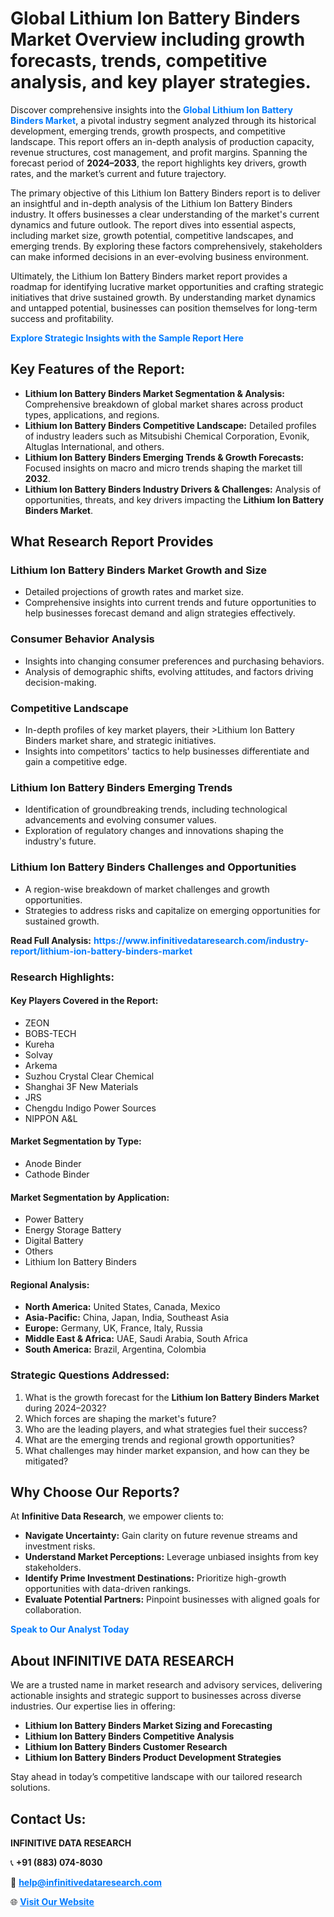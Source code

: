 <h1>Global Lithium Ion Battery Binders Market Overview including growth forecasts, trends, competitive analysis, and key player strategies.</h1>
<p>
Discover comprehensive insights into the 
<a href="https://www.infinitivedataresearch.com/industry-report/lithium-ion-battery-binders-market" rel="dofollow" style="color: #007BFF; text-decoration: none;"><strong>Global Lithium Ion Battery Binders Market</strong></a>, a pivotal industry segment analyzed through its historical development, emerging trends, growth prospects, and competitive landscape. This report offers an in-depth analysis of production capacity, revenue structures, cost management, and profit margins. Spanning the forecast period of <strong>2024–2033</strong>, the report highlights key drivers, growth rates, and the market’s current and future trajectory.
</p>
<p>
The primary objective of this Lithium Ion Battery Binders report is to deliver an insightful and in-depth analysis of the Lithium Ion Battery Binders industry. It offers businesses a clear understanding of the market's current dynamics and future outlook. The report dives into essential aspects, including market size, growth potential, competitive landscapes, and emerging trends. By exploring these factors comprehensively, stakeholders can make informed decisions in an ever-evolving business environment.
</p>
<p>
Ultimately, the Lithium Ion Battery Binders market report provides a roadmap for identifying lucrative market opportunities and crafting strategic initiatives that drive sustained growth. By understanding market dynamics and untapped potential, businesses can position themselves for long-term success and profitability.
</p>
<p>
<a href="https://www.infinitivedataresearch.com/request-sample/reportId=102654" style="color: #007BFF; text-decoration: none;"><strong>Explore Strategic Insights with the Sample Report Here</strong></a>
</p>

<h2>Key Features of the Report:</h2>
<ul>
<li><strong>Lithium Ion Battery Binders Market Segmentation & Analysis:</strong> Comprehensive breakdown of global market shares across product types, applications, and regions.</li>
<li><strong>Lithium Ion Battery Binders Competitive Landscape:</strong> Detailed profiles of industry leaders such as Mitsubishi Chemical Corporation, Evonik, Altuglas International, and others.</li>
<li><strong>Lithium Ion Battery Binders Emerging Trends & Growth Forecasts:</strong> Focused insights on macro and micro trends shaping the market till <strong>2032</strong>.</li>
<li><strong>Lithium Ion Battery Binders Industry Drivers & Challenges:</strong> Analysis of opportunities, threats, and key drivers impacting the <strong>Lithium Ion Battery Binders Market</strong>.</li>
</ul>

<h2>What Research Report Provides</h2>
<h3>Lithium Ion Battery Binders Market Growth and Size</h3>
<ul>
<li>Detailed projections of growth rates and market size.</li>
<li>Comprehensive insights into current trends and future opportunities to help businesses forecast demand and align strategies effectively.</li>
</ul>

<h3>Consumer Behavior Analysis</h3>
<ul>
<li>Insights into changing consumer preferences and purchasing behaviors.</li>
<li>Analysis of demographic shifts, evolving attitudes, and factors driving decision-making.</li>
</ul>

<h3>Competitive Landscape</h3>
<ul>
<li>In-depth profiles of key market players, their >Lithium Ion Battery Binders market share, and strategic initiatives.</li>
<li>Insights into competitors' tactics to help businesses differentiate and gain a competitive edge.</li>
</ul>

<h3>Lithium Ion Battery Binders Emerging Trends</h3>
<ul>
<li>Identification of groundbreaking trends, including technological advancements and evolving consumer values.</li>
<li>Exploration of regulatory changes and innovations shaping the industry's future.</li>
</ul>

<h3>Lithium Ion Battery Binders Challenges and Opportunities</h3>
<ul>
<li>A region-wise breakdown of market challenges and growth opportunities.</li>
<li>Strategies to address risks and capitalize on emerging opportunities for sustained growth.</li>
</ul>
<p><strong>Read Full Analysis:</strong> <a href="https://www.infinitivedataresearch.com/industry-report/lithium-ion-battery-binders-market" rel="dofollow" style="color: #007BFF; text-decoration: none;"><strong>https://www.infinitivedataresearch.com/industry-report/lithium-ion-battery-binders-market</strong></a></p>
<h3>Research Highlights:</h3>
<h4>Key Players Covered in the Report:</h4>
<ul><li>ZEON</li><li>BOBS-TECH</li><li>Kureha</li><li>Solvay</li><li>Arkema</li><li>Suzhou Crystal Clear Chemical</li><li>Shanghai 3F New Materials</li><li>JRS</li><li>Chengdu Indigo Power Sources</li><li>NIPPON A&amp;L</li></ul>
<h4>Market Segmentation by Type:</h4>
<ul><li>Anode Binder</li><li>Cathode Binder</li></ul>
<h4>Market Segmentation by Application:</h4>
<ul><li>Power Battery</li><li>Energy Storage Battery</li><li>Digital Battery</li><li>Others</li><li>Lithium Ion Battery Binders</li></ul>

<h4>Regional Analysis:</h4>
<ul>
<li><strong>North America:</strong> United States, Canada, Mexico</li>
<li><strong>Asia-Pacific:</strong> China, Japan, India, Southeast Asia</li>
<li><strong>Europe:</strong> Germany, UK, France, Italy, Russia</li>
<li><strong>Middle East & Africa:</strong> UAE, Saudi Arabia, South Africa</li>
<li><strong>South America:</strong> Brazil, Argentina, Colombia</li>
</ul>

<h3>Strategic Questions Addressed:</h3>
<ol>
<li>What is the growth forecast for the <strong>Lithium Ion Battery Binders Market</strong> during 2024–2032?</li>
<li>Which forces are shaping the market's future?</li>
<li>Who are the leading players, and what strategies fuel their success?</li>
<li>What are the emerging trends and regional growth opportunities?</li>
<li>What challenges may hinder market expansion, and how can they be mitigated?</li>
</ol>

<h2>Why Choose Our Reports?</h2>
<p>At <strong>Infinitive Data Research</strong>, we empower clients to:</p>
<ul>
<li><strong>Navigate Uncertainty:</strong> Gain clarity on future revenue streams and investment risks.</li>
<li><strong>Understand Market Perceptions:</strong> Leverage unbiased insights from key stakeholders.</li>
<li><strong>Identify Prime Investment Destinations:</strong> Prioritize high-growth opportunities with data-driven rankings.</li>
<li><strong>Evaluate Potential Partners:</strong> Pinpoint businesses with aligned goals for collaboration.</li>
</ul>
<p><a href="https://www.infinitivedataresearch.com/industry-report/lithium-ion-battery-binders-market" rel="dofollow" style="color: #007BFF; text-decoration: none;"><strong>Speak to Our Analyst Today</strong></a></p>

<h2>About INFINITIVE DATA RESEARCH</h2>
<p>We are a trusted name in market research and advisory services, delivering actionable insights and strategic support to businesses across diverse industries. Our expertise lies in offering:</p>
<ul>
<li><strong>Lithium Ion Battery Binders Market Sizing and Forecasting</strong></li>
<li><strong>Lithium Ion Battery Binders Competitive Analysis</strong></li>
<li><strong>Lithium Ion Battery Binders Customer Research</strong></li>
<li><strong>Lithium Ion Battery Binders Product Development Strategies</strong></li>
</ul>
<p>Stay ahead in today’s competitive landscape with our tailored research solutions.</p>

<h2>Contact Us:</h2>
<p><strong>INFINITIVE DATA RESEARCH</strong></p>
<p>📞 <strong>+91 (883) 074-8030</strong></p>
<p>📧 <strong><a href="mailto:help@infinitivedataresearch.com" style="color: #007BFF;">help@infinitivedataresearch.com</a></strong></p>
<p>🌐 <strong><a href="https://www.infinitivedataresearch.com" rel="dofollow" style="color: #007BFF;">Visit Our Website</a></strong></p>